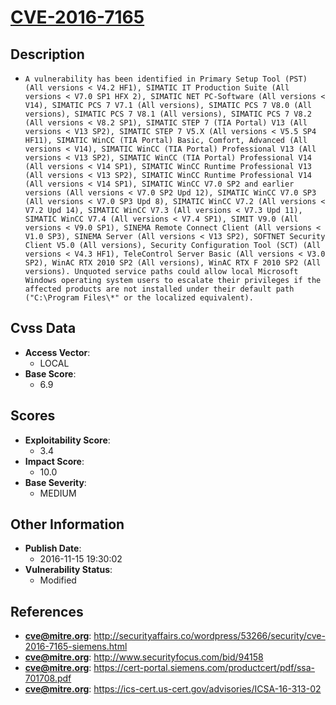 
# [CVE-2016-7165](https://cve.mitre.org/cgi-bin/cvename.cgi?name=CVE-2016-7165)

## Description

- `A vulnerability has been identified in Primary Setup Tool (PST) (All versions < V4.2 HF1), SIMATIC IT Production Suite (All versions < V7.0 SP1 HFX 2), SIMATIC NET PC-Software (All versions < V14), SIMATIC PCS 7 V7.1 (All versions), SIMATIC PCS 7 V8.0 (All versions), SIMATIC PCS 7 V8.1 (All versions), SIMATIC PCS 7 V8.2 (All versions < V8.2 SP1), SIMATIC STEP 7 (TIA Portal) V13 (All versions < V13 SP2), SIMATIC STEP 7 V5.X (All versions < V5.5 SP4 HF11), SIMATIC WinCC (TIA Portal) Basic, Comfort, Advanced (All versions < V14), SIMATIC WinCC (TIA Portal) Professional V13 (All versions < V13 SP2), SIMATIC WinCC (TIA Portal) Professional V14 (All versions < V14 SP1), SIMATIC WinCC Runtime Professional V13 (All versions < V13 SP2), SIMATIC WinCC Runtime Professional V14 (All versions < V14 SP1), SIMATIC WinCC V7.0 SP2 and earlier versions (All versions < V7.0 SP2 Upd 12), SIMATIC WinCC V7.0 SP3 (All versions < V7.0 SP3 Upd 8), SIMATIC WinCC V7.2 (All versions < V7.2 Upd 14), SIMATIC WinCC V7.3 (All versions < V7.3 Upd 11), SIMATIC WinCC V7.4 (All versions < V7.4 SP1), SIMIT V9.0 (All versions < V9.0 SP1), SINEMA Remote Connect Client (All versions < V1.0 SP3), SINEMA Server (All versions < V13 SP2), SOFTNET Security Client V5.0 (All versions), Security Configuration Tool (SCT) (All versions < V4.3 HF1), TeleControl Server Basic (All versions < V3.0 SP2), WinAC RTX 2010 SP2 (All versions), WinAC RTX F 2010 SP2 (All versions). Unquoted service paths could allow local Microsoft Windows operating system users to escalate their privileges if the affected products are not installed under their default path ("C:\Program Files\*" or the localized equivalent).`

## Cvss Data

- **Access Vector**:
  - LOCAL
- **Base Score**:
  - 6.9

## Scores

- **Exploitability Score**:
  - 3.4
- **Impact Score**:
  - 10.0
- **Base Severity**:
  - MEDIUM

## Other Information

- **Publish Date**:
  - 2016-11-15 19:30:02
- **Vulnerability Status**:
  - Modified

## References

- **cve@mitre.org**: http://securityaffairs.co/wordpress/53266/security/cve-2016-7165-siemens.html
- **cve@mitre.org**: http://www.securityfocus.com/bid/94158
- **cve@mitre.org**: https://cert-portal.siemens.com/productcert/pdf/ssa-701708.pdf
- **cve@mitre.org**: https://ics-cert.us-cert.gov/advisories/ICSA-16-313-02
